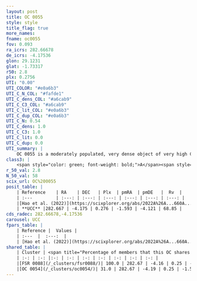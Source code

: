 ```yaml
---
layout: post
title: OC 0055
style: style
title_flag: true
more_names: 
fname: oc0055
fov: 0.093
ra_icrs: 282.66678
de_icrs: -4.17536
glon: 29.1231
glat: -1.73317
r50: 2.8
plx: 0.2756
UTI: "0.00"
UTI_COLOR: "#e0a6b3"
UTI_C_N_COL: "#fafde1"
UTI_C_dens_COL: "#a6cab9"
UTI_C_C3_COL: "#a6cab9"
UTI_C_lit_COL: "#e0a6b3"
UTI_C_dup_COL: "#e0a6b3"
UTI_C_N: 0.54
UTI_C_dens: 1.0
UTI_C_C3: 1.0
UTI_C_lit: 0.0
UTI_C_dup: 0.0
UTI_summary: |
    OC 0055 is a moderately populated, very dense object of very high C3 quality. It was recently reported in the literature.<br><br><span style="color: #99180f; font-weight: bold;">Warning: </span>This is very likely a duplicate object, which shares a large percentage of members with at least one previously reported entry, and a moderate percentage with at least one entry reported in the same catalogue.
class3: |
    <span style="color: green; font-weight: bold;">A</span><span style="color: green; font-weight: bold;">A</span>
r_50_val: 2.8
N_50_val: 58
scix_url: OC%200055
posit_table: |
    | Reference    | RA    | DEC   | Plx  | pmRA  | pmDE   |  Rv  |
    | :---         | :---: | :---: | :---: | :---: | :---: | :---: |
    |[Hao et al. (2022)](https://scixplorer.org/abs/2022A%26A...660A...4H) | 282.662 | -4.167 | 0.312 | -1.603 | -4.102 | 67.601 |
    | **UCC** |282.667 | -4.175 | 0.276 | -1.593 | -4.121 | 68.85 | 
cds_radec: 282.66678,-4.17536
carousel: UCC
fpars_table: |
    | Reference |  Values |
    | :---  |  :---:  |
    | [Hao et al. (2022)](https://scixplorer.org/abs/2022A%26A...660A...4H) | `AG=1.98, age=9.8, Z=0.028` |
shared_table: |
    | Cluster | <span title="Percentage of members that this OC shares with the ones listed">%</span>   | RA   | DEC   | Plx   | pmRA  | pmDE  | Rv | UTI |
    | :-: | :-: |:-: | :-: | :-: | :-: | :-: | :-: | :-: |
    |[FSR 0088](/_clusters/fsr0088/)| 100.0 | 282.67 | -4.16 | 0.25 | -1.59 | -4.13 | 68.96 |0.85 |
    |[OC 0054](/_clusters/oc0054/)| 31.0 | 282.67 | -4.19 | 0.25 | -1.55 | -4.13 | 69.66 |0.0 |
---
```

